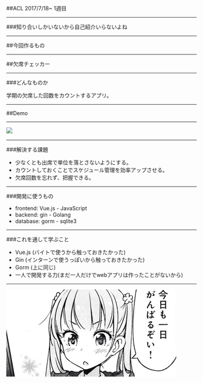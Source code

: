##ACL 2017/7/18~ 1週目

---

###知り合いしかいないから自己紹介いらないよね

---

##今回作るもの

---

##欠席チェッカー

---

###どんなものか


学期の欠席した回数をカウントするアプリ。

---

##Demo

---

![](src/frontend/assents/kkeseki.png)

---
###解決する課題

- 少なくとも出席で単位を落とさないようにする。
- カウントしておくことでスケジュール管理を効率アップさせる。
- 欠席回数を忘れず、把握できる。

---
###開発に使うもの

- frontend: Vue.js - JavaScript
- backend: gin - Golang
- database: gorm - sqlite3 

---

###これを通して学ぶこと

- Vue.js (バイトで使うから触っておきたかった)
- Gin (インターンで使うっぽいから触っておきたかった)
- Gorm (上に同じ)
- 一人で開発する力(まだ一人だけでwebアプリは作ったことがないから)

---

![がんばるぞい](src/frontend/assets/6c771022.jpg)
